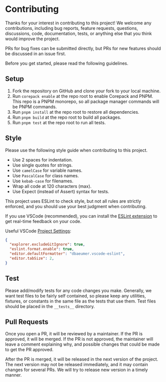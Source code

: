 # Contributing

Thanks for your interest in contributing to this project! We welcome any contributions, including bug reports, feature requests, questions, discussions, code, documentation, tests, or anything else that you think would improve the project.

PRs for bug fixes can be submitted directly, but PRs for new features should be discussed in an issue first.

Before you get started, please read the following guidelines.

## Setup

1. Fork the repository on GitHub and clone your fork to your local machine.
2. Run `corepack enable` at the repo root to enable Corepack and PNPM. This repo is a PNPM monorepo, so all package manager commands will be PNPM commands.
3. Run `pnpm install` at the repo root to restore all dependencies.
4. Run `pnpm build` at the repo root to build all packages.
5. Run `pnpm test` at the repo root to run all tests.

## Style

Please use the following style guide when contributing to this project.

- Use 2 spaces for indentation.
- Use single quotes for strings.
- Use `camelCase` for variable names.
- Use `PascalCase` for class names.
- Use `kebab-case` for filenames.
- Wrap all code at 120 characters (max).
- Use Expect (instead of Assert) syntax for tests.

This project uses ESLint to check style, but not all rules are strictly enforced, and you should use your best judgment when contributing.

If you use VSCode (recommended), you can install the [ESLint extension](https://marketplace.visualstudio.com/items?itemName=dbaeumer.vscode-eslint) to get real-time feedback on your code.

Useful VSCode [Project Settings](.vscode/settings.json):

```json
{
  "explorer.excludeGitIgnore": true,
  "eslint.format.enable": true,
  "editor.defaultFormatter": "dbaeumer.vscode-eslint",
  "editor.tabSize": 2,
}
```

## Test

Please add/modify tests for any code changes you make. Generally, we want test files to be fairly self contained, so please keep any utilities, fixtures, or constants in the same file as the tests that use them. Test files should be placed in the `__tests__` directory.

## Pull Requests

Once you open a PR, it will be reviewed by a maintainer. If the PR is approved, it will be merged. If the PR is not approved, the maintainer will leave a comment explaining why, and possible changes that could be made to get the PR approved.

After the PR is merged, it will be released in the next version of the project. The next version may not be released immediately, and it may contain changes for several PRs. We will try to release new version in a timely manner.
